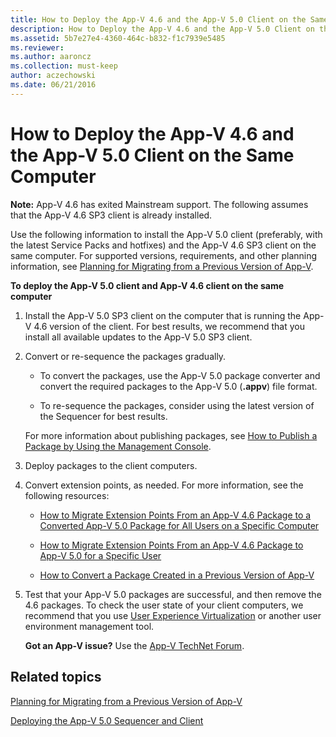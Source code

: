 ```yaml
---
title: How to Deploy the App-V 4.6 and the App-V 5.0 Client on the Same Computer
description: How to Deploy the App-V 4.6 and the App-V 5.0 Client on the Same Computer
ms.assetid: 5b7e27e4-4360-464c-b832-f1c7939e5485
ms.reviewer:
ms.author: aaroncz
ms.collection: must-keep
author: aczechowski
ms.date: 06/21/2016
---
```


# How to Deploy the App-V 4.6 and the App-V 5.0 Client on the Same Computer

**Note:** App-V 4.6 has exited Mainstream support. The following assumes that the App-V 4.6 SP3 client is already installed.

Use the following information to install the App-V 5.0 client (preferably, with the latest Service Packs and hotfixes) and the App-V 4.6 SP3 client on the same computer. For supported versions, requirements, and other planning information, see [Planning for Migrating from a Previous Version of App-V](planning-for-migrating-from-a-previous-version-of-app-v.md).

**To deploy the App-V 5.0 client and App-V 4.6 client on the same computer**

1.  Install the App-V 5.0 SP3 client on the computer that is running the App-V 4.6 version of the client. For best results, we recommend that you install all available updates to the App-V 5.0 SP3 client.

2.  Convert or re-sequence the packages gradually.

    -   To convert the packages, use the App-V 5.0 package converter and convert the required packages to the App-V 5.0 (**.appv**) file format.

    -   To re-sequence the packages, consider using the latest version of the Sequencer for best results.

    For more information about publishing packages, see [How to Publish a Package by Using the Management Console](how-to-publish-a-package-by-using-the-management-console-50.md).

3.  Deploy packages to the client computers.

4.  Convert extension points, as needed. For more information, see the following resources:

    -   [How to Migrate Extension Points From an App-V 4.6 Package to a Converted App-V 5.0 Package for All Users on a Specific Computer](how-to-migrate-extension-points-from-an-app-v-46-package-to-a-converted-app-v-50-package-for-all-users-on-a-specific-computer.md)

    -   [How to Migrate Extension Points From an App-V 4.6 Package to App-V 5.0 for a Specific User](how-to-migrate-extension-points-from-an-app-v-46-package-to-app-v-50-for-a-specific-user.md)

    -   [How to Convert a Package Created in a Previous Version of App-V](how-to-convert-a-package-created-in-a-previous-version-of-app-v.md)

5.  Test that your App-V 5.0 packages are successful, and then remove the 4.6 packages. To check the user state of your client computers, we recommend that you use [User Experience Virtualization](https://technet.microsoft.com/library/dn458947.aspx) or another user environment management tool.

    **Got an App-V issue?** Use the [App-V TechNet Forum](https://social.technet.microsoft.com/Forums/home?forum=mdopappv).

## Related topics


[Planning for Migrating from a Previous Version of App-V](planning-for-migrating-from-a-previous-version-of-app-v.md)

[Deploying the App-V 5.0 Sequencer and Client](deploying-the-app-v-50-sequencer-and-client.md)

 

 





